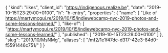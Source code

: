 {
  "kind": "likes",
  "client_id": "https://indigenous.realize.be",
  "date": "2019-10-15T23:29:00+0100",
  "h": "h-entry",
  "properties": {
    "name": [
      "Like of https://martymcgui.re/2019/10/15/indiewebcamp-nyc-2019-photos-and-some-lessons-learned/"
    ],
    "like-of": [
      "https://martymcgui.re/2019/10/15/indiewebcamp-nyc-2019-photos-and-some-lessons-learned/"
    ],
    "published": [
      "2019-10-15T23:29:00+0100"
    ]
  },
  "slug": "2019/10/MsNMg",
  "aliases": [
    "/mf2/1e1f47dc-d317-42e3-84d0-f5591446c751/"
  ]
}
